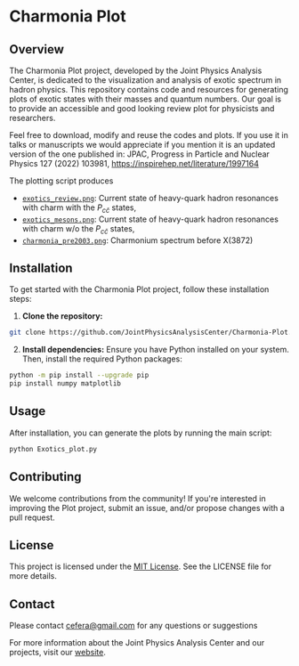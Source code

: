 # Charmonia Plot

## Overview

The Charmonia Plot project, developed by the Joint Physics Analysis Center, is dedicated to the visualization and analysis of exotic spectrum in hadron physics.
This repository contains code and resources for generating plots of exotic states with their masses and quantum numbers.
Our goal is to provide an accessible and good looking review plot for physicists and researchers.

Feel free to download, modify and reuse the codes and plots. If you use it in talks or manuscripts we would appreciate if you mention it is an updated version of the one published in: JPAC, Progress in Particle and Nuclear Physics 127 (2022) 103981, https://inspirehep.net/literature/1997164

The plotting script produces
- [`exotics_review.png`](https://jointphysicsanalysiscenter.github.io/Charmonia-Plot/exotics_review.png): Current state of heavy-quark hadron resonances with charm with the $P_{c\bar{c}}$ states,
- [`exotics_mesons.png`](https://jointphysicsanalysiscenter.github.io/Charmonia-Plot/exotics_meson.png): Current state of heavy-quark hadron resonances with charm w/o the $P_{c\bar{c}}$ states, 
- [`charmonia_pre2003.png`](https://jointphysicsanalysiscenter.github.io/Charmonia-Plot/charmonia_pre2003.png): Charmonium spectrum before X(3872)

## Installation

To get started with the Charmonia Plot project, follow these installation steps:

1. **Clone the repository:**
```bash
git clone https://github.com/JointPhysicsAnalysisCenter/Charmonia-Plot.git
```

2. **Install dependencies:**
   Ensure you have Python installed on your system. Then, install the required Python packages:
```bash
python -m pip install --upgrade pip
pip install numpy matplotlib
```

## Usage

After installation, you can generate the plots by running the main script:

```bash
python Exotics_plot.py
```

## Contributing

We welcome contributions from the community! If you're interested in improving the Plot project, submit an issue, and/or propose changes with a pull request.

## License

This project is licensed under the [MIT License](LICENSE). See the LICENSE file for more details.

## Contact

Please contact [cefera@gmail.com](mailto:cefera@gmail.com) for any questions or suggestions

For more information about the Joint Physics Analysis Center and our projects, visit our [website](https://www.jpac-physics.org/).
